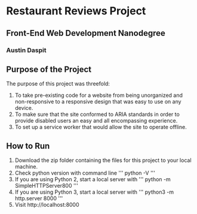# Restaurant Reviews Project

## Front-End Web Development Nanodegree

### Austin Daspit

## Purpose of the Project

The purpose of this project was threefold:

1. To take pre-existing code for a website from being unorganized and non-responsive to a responsive design that was easy to use
on any device.
2. To make sure that the site conformed to ARIA standards in order to provide disabled users an easy and all encompassing experience.
3. To set up a service worker that would allow the site to operate offline.

## How to Run

1. Download the zip folder containing the files for this project to your local machine.
2. Check python version with command line ''' python -V '''
3. If you are using Python 2, start a local server with '''  python -m SimpleHTTPServer800 '''
4. If you are using Python 3, start a local server with '''  python3 -m http.server 8000 '''
5. Visit http://localhost:8000






